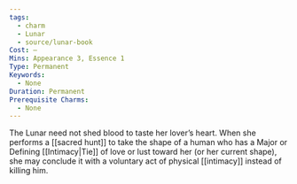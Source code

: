 ```yaml
---
tags:
  - charm
  - Lunar
  - source/lunar-book
Cost: —
Mins: Appearance 3, Essence 1
Type: Permanent
Keywords:
  - None
Duration: Permanent
Prerequisite Charms:
  - None
---
```

The Lunar need not shed blood to taste her lover’s heart. When she performs a [[sacred hunt]] to take the shape of a human who has a Major or Defining [[Intimacy|Tie]] of love or lust toward her (or her current shape), she may conclude it with a voluntary act of physical [[intimacy]] instead of killing him.